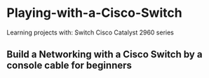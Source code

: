 # Playing-with-a-Cisco-Switch

Learning projects with: Switch Cisco Catalyst 2960 series 

## Build a Networking with a Cisco Switch by a console cable for beginners
